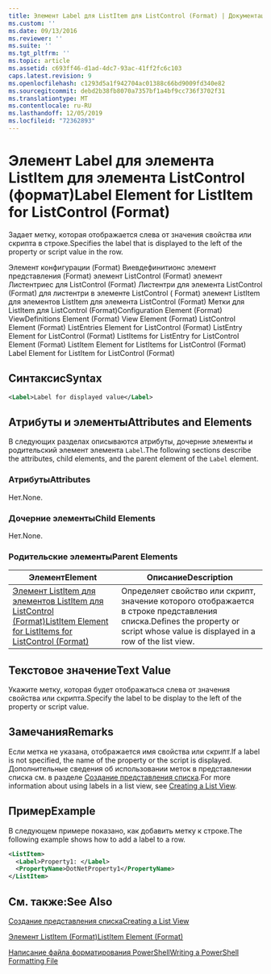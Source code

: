```yaml
---
title: Элемент Label для ListItem для ListControl (Format) | Документация Майкрософт
ms.custom: ''
ms.date: 09/13/2016
ms.reviewer: ''
ms.suite: ''
ms.tgt_pltfrm: ''
ms.topic: article
ms.assetid: c693ff46-d1ad-4dc7-93ac-41ff2fc6c103
caps.latest.revision: 9
ms.openlocfilehash: c1293d5a1f942704ac01388c66bd9009fd340e82
ms.sourcegitcommit: debd2b38fb8070a7357bf1a4bf9cc736f3702f31
ms.translationtype: MT
ms.contentlocale: ru-RU
ms.lasthandoff: 12/05/2019
ms.locfileid: "72362893"
---
```

# <a name="label-element-for-listitem-for-listcontrol-format"></a><span data-ttu-id="ae329-102">Элемент Label для элемента ListItem для элемента ListControl (формат)</span><span class="sxs-lookup"><span data-stu-id="ae329-102">Label Element for ListItem for ListControl (Format)</span></span>

<span data-ttu-id="ae329-103">Задает метку, которая отображается слева от значения свойства или скрипта в строке.</span><span class="sxs-lookup"><span data-stu-id="ae329-103">Specifies the label that is displayed to the left of the property or script value in the row.</span></span>

<span data-ttu-id="ae329-104">Элемент конфигурации (Format) Виевдефинитионс элемент представления (Format) элемент ListControl (Format) элемент Листентриес для ListControl (Format) Листентри для элемента ListControl (Format) для листентри в элементе ListControl ( Format) элемент ListItem для элементов ListItem для элемента ListControl (Format) Метки для ListItem для ListControl (Format)</span><span class="sxs-lookup"><span data-stu-id="ae329-104">Configuration Element (Format) ViewDefinitions Element (Format) View Element (Format) ListControl Element (Format) ListEntries Element for ListControl (Format) ListEntry Element for ListControl (Format) ListItems for ListEntry for ListControl Element (Format) ListItem Element for ListItems for ListControl (Format) Label Element for ListItem for ListControl (Format)</span></span>

## <a name="syntax"></a><span data-ttu-id="ae329-105">Синтаксис</span><span class="sxs-lookup"><span data-stu-id="ae329-105">Syntax</span></span>

```xml
<Label>Label for displayed value</Label>
```

## <a name="attributes-and-elements"></a><span data-ttu-id="ae329-106">Атрибуты и элементы</span><span class="sxs-lookup"><span data-stu-id="ae329-106">Attributes and Elements</span></span>

<span data-ttu-id="ae329-107">В следующих разделах описываются атрибуты, дочерние элементы и родительский элемент элемента `Label`.</span><span class="sxs-lookup"><span data-stu-id="ae329-107">The following sections describe the attributes, child elements, and the parent element of the `Label` element.</span></span>

### <a name="attributes"></a><span data-ttu-id="ae329-108">Атрибуты</span><span class="sxs-lookup"><span data-stu-id="ae329-108">Attributes</span></span>

<span data-ttu-id="ae329-109">Нет.</span><span class="sxs-lookup"><span data-stu-id="ae329-109">None.</span></span>

### <a name="child-elements"></a><span data-ttu-id="ae329-110">Дочерние элементы</span><span class="sxs-lookup"><span data-stu-id="ae329-110">Child Elements</span></span>

<span data-ttu-id="ae329-111">Нет.</span><span class="sxs-lookup"><span data-stu-id="ae329-111">None.</span></span>

### <a name="parent-elements"></a><span data-ttu-id="ae329-112">Родительские элементы</span><span class="sxs-lookup"><span data-stu-id="ae329-112">Parent Elements</span></span>

|<span data-ttu-id="ae329-113">Элемент</span><span class="sxs-lookup"><span data-stu-id="ae329-113">Element</span></span>|<span data-ttu-id="ae329-114">Описание</span><span class="sxs-lookup"><span data-stu-id="ae329-114">Description</span></span>|
|-------------|-----------------|
|[<span data-ttu-id="ae329-115">Элемент ListItem для элементов ListItem для ListControl (Format)</span><span class="sxs-lookup"><span data-stu-id="ae329-115">ListItem Element for ListItems for ListControl (Format)</span></span>](./listitem-element-for-listitems-for-listcontrol-format.md)|<span data-ttu-id="ae329-116">Определяет свойство или скрипт, значение которого отображается в строке представления списка.</span><span class="sxs-lookup"><span data-stu-id="ae329-116">Defines the property or script whose value is displayed in a row of the list view.</span></span>|

## <a name="text-value"></a><span data-ttu-id="ae329-117">Текстовое значение</span><span class="sxs-lookup"><span data-stu-id="ae329-117">Text Value</span></span>

<span data-ttu-id="ae329-118">Укажите метку, которая будет отображаться слева от значения свойства или скрипта.</span><span class="sxs-lookup"><span data-stu-id="ae329-118">Specify the label to be display to the left of the property or script value.</span></span>

## <a name="remarks"></a><span data-ttu-id="ae329-119">Замечания</span><span class="sxs-lookup"><span data-stu-id="ae329-119">Remarks</span></span>

<span data-ttu-id="ae329-120">Если метка не указана, отображается имя свойства или скрипт.</span><span class="sxs-lookup"><span data-stu-id="ae329-120">If a label is not specified, the name of the property or the script is displayed.</span></span> <span data-ttu-id="ae329-121">Дополнительные сведения об использовании меток в представлении списка см. в разделе [Создание представления списка](./creating-a-list-view.md).</span><span class="sxs-lookup"><span data-stu-id="ae329-121">For more information about using labels in a list view, see [Creating a List View](./creating-a-list-view.md).</span></span>

## <a name="example"></a><span data-ttu-id="ae329-122">Пример</span><span class="sxs-lookup"><span data-stu-id="ae329-122">Example</span></span>

<span data-ttu-id="ae329-123">В следующем примере показано, как добавить метку к строке.</span><span class="sxs-lookup"><span data-stu-id="ae329-123">The following example shows how to add a label to a row.</span></span>

```xml
<ListItem>
  <Label>Property1: </Label>
  <PropertyName>DotNetProperty1</PropertyName>
</ListItem>

```

## <a name="see-also"></a><span data-ttu-id="ae329-124">См. также:</span><span class="sxs-lookup"><span data-stu-id="ae329-124">See Also</span></span>

[<span data-ttu-id="ae329-125">Создание представления списка</span><span class="sxs-lookup"><span data-stu-id="ae329-125">Creating a List View</span></span>](./creating-a-list-view.md)

[<span data-ttu-id="ae329-126">Элемент ListItem (Format)</span><span class="sxs-lookup"><span data-stu-id="ae329-126">ListItem Element (Format)</span></span>](./listitem-element-for-listitems-for-listcontrol-format.md)

[<span data-ttu-id="ae329-127">Написание файла форматирования PowerShell</span><span class="sxs-lookup"><span data-stu-id="ae329-127">Writing a PowerShell Formatting File</span></span>](./writing-a-powershell-formatting-file.md)

